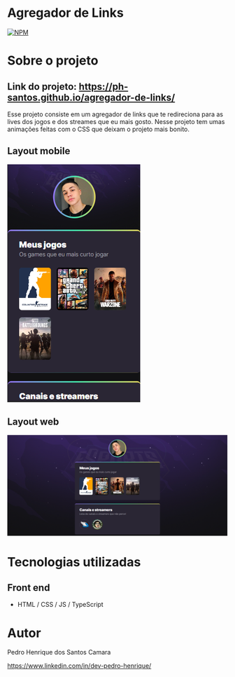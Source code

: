 # Agregador de Links  
[![NPM](https://img.shields.io/npm/l/react)](https://github.com/ph-santos/exemplo-readme/blob/main/LICENCE) 

# Sobre o projeto

## Link do projeto: https://ph-santos.github.io/agregador-de-links/
Esse projeto consiste em um agregador de links que te redireciona para as lives dos jogos e dos streames que eu mais gosto. Nesse projeto tem umas animações feitas com o CSS que deixam o projeto mais bonito.

## Layout mobile
![Mobile 1](https://github.com/ph-santos/agregador-de-links/blob/main/assets/images/img-phone.png)


## Layout web
![Web 1](https://github.com/ph-santos/agregador-de-links/blob/main/assets/images/img-pc.png)


# Tecnologias utilizadas
## Front end
- HTML / CSS / JS / TypeScript

# Autor

Pedro Henrique dos Santos Camara

https://www.linkedin.com/in/dev-pedro-henrique/


